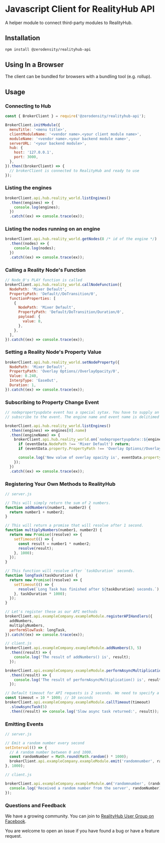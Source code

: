 # Javascript Client for RealityHub API

A helper module to connect third-party modules to RealityHub.

## Installation

```bash
npm install @zerodensity/realityhub-api
```

## Using In a Browser

The client can be bundled for browsers with a bundling tool (e.g. rollup).

## Usage

### Connecting to Hub

```js
const { BrokerClient } = require('@zerodensity/realityhub-api');

BrokerClient.initModule({
  menuTitle: '<menu title>',
  clientModuleName: '<vendor name>.<your client module name>',
  moduleName: '<vendor name>.<your backend module name>',
  serverURL: '<your backend module>',
  hub: {
    host: '127.0.0.1',
    port: 3000,
  },
}).then((brokerClient) => {
  // brokerClient is connected to RealityHub and ready to use
});
```

### Listing the engines

```js
brokerClient.api.hub.reality_world.listEngines()
  .then((engines) => {
    console.log(engines);
  })
  .catch((ex) => console.trace(ex));
```

### Listing the nodes running on an engine

```js
brokerClient.api.hub.reality_world.getNodes(8 /* id of the engine */)
  .then((nodes) => {
    console.log(nodes);
  })
  .catch((ex) => console.trace(ex));
```

### Calling a Reality Node's Function

```js
// Node_0's PLAY function is called
brokerClient.api.hub.reality_world.callNodeFunction({
  NodePath: 'Mixer Default',
  PropertyPath: 'Default//DoTransition/0',
  functionProperties: [
    {
      NodePath: 'Mixer Default',
      PropertyPath: 'Default/DoTransition/Duration/0',
      payload: {
        value: 8,
      },
    },
  ],
}).catch((ex) => console.trace(ex));
```

### Setting a Reality Node's Property Value

```js
brokerClient.api.hub.reality_world.setNodeProperty({
  NodePath: 'Mixer Default',
  PropertyPath: 'Overlay Options//OverlayOpacity/0',
  Value: 0.240,
  InterpType: 'EaseOut',
  Duration: 1,
}).catch((ex) => console.trace(ex));
```

### Subscribing to Property Change Event

```js
// nodepropertyupdate event has a special sytax. You have to supply an engine name in order to
// subscribe to the event. The engine name and event name is delitimed by 2 colons.

brokerClient.api.hub.reality_world.listEngines()
  .then((engines) => engines[0].name)
  .then((engineName) => {
    brokerClient.api.hub.reality_world.on(`nodepropertyupdate::${engineName}`, (eventData) => {
      if (eventData.NodePath !== 'Mixer Default') return;
      if (eventData.property.PropertyPath !== 'Overlay Options//OverlayOpacity/0') return;

      console.log('New value of overlay opacity is', eventData.property.Value);
    });
  })
  .catch((ex) => console.trace(ex));
```

### Registering Your Own Methods to RealityHub

```js
// server.js

// This will simply return the sum of 2 numbers.
function addNumbers(number1, number2) {
  return number1 + number2;
}

// This will return a promise that will resolve after 1 second.
function multiplyNumbers(number1, number2) {
  return new Promise((resolve) => {
    setTimeout(() => {
      const result = number1 * number2;
      resolve(result);
    }, 1000);
  });
}

// This function will resolve after `taskDuration` seconds.
function longTask(taskDuration) {
  return new Promise((resolve) => {
    setTimeout(() => {
      resolve(`Long Task has finished after ${taskDuration} seconds.`);
    }, taskDuration * 1000);
  });
}

// Let's register these as our API methods
brokerClient.api.exampleCompany.exampleModule.registerAPIHandlers({
  addNumbers,  
  multiplyNumbers,
  performSlowTask: longTask,
}).catch((ex) => console.trace(ex));
```

```js
// client.js
brokerClient.api.exampleCompany.exampleModule.addNumbers(3, 5)
  .then((result) => {
    console.log('The result of addNumbers() is', result);
  });

brokerClient.api.exampleCompany.exampleModule.performAsyncMultiplication(3, 5)
  .then((result) => {
    console.log('The result of performAsyncMultiplication() is', result);
  });

// Default timeout for API requests is 2 seconds. We need to specify a longer timeout for our slow async task.
const timeout = 10 * 1000; // 10 seconds
brokerClient.api.exampleCompany.exampleModule.callTimeout(timeout)
  .slowAsyncTask(5)
  .then((result) => console.log('Slow async task returned:', result));
```

### Emitting Events

```js
// server.js

// Emit a random number every second
setInterval(() => {
  // A random number between 0 and 1000.
  const randomNumber = Math.round(Math.random() * 1000);
  brokerClient.api.exampleCompany.exampleModule.emit('randomnumber', randomNumber);  
}, 1000);
```

```js
// client.js

brokerClient.api.exampleCompany.exampleModule.on('randomnumber', (randomNumber) => {
  console.log('Received a random number from the server', randomNumber);
});  
```

### Questions and Feedback

We have a growing community. You can join to [RealityHub User Group on Facebook](https://www.facebook.com/groups/realityengine).

You are welcome to open an issue if you have found a bug or have a feature request.
